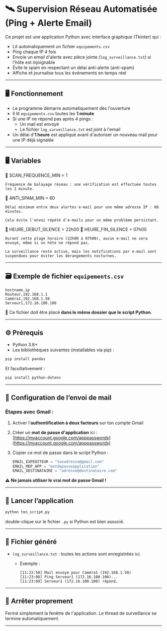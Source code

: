 # 🛰️ Supervision Réseau Automatisée (Ping + Alerte Email)

Ce projet est une application Python avec interface graphique (Tkinter) qui :

- Lit automatiquement un fichier `equipements.csv`
- Ping chaque IP 4 fois
- Envoie un email d'alerte avec pièce jointe (`log_surveillance.txt`) si l'hôte est injoignable
- Évite le spam en respectant un délai anti-alerte (anti-spam)
- Affiche et journalise tous les événements en temps réel

---

## 🖥️ Fonctionnement

- Le programme démarre automatiquement dès l'ouverture
- Il lit `equipements.csv` toutes les **1 minute**
- Si une IP ne répond pas après 4 pings :
  - Un mail est envoyé
  - Le fichier `log_surveillance.txt` est joint à l'email
- Un délai d'**1 heure** est appliqué avant d'autoriser un nouveau mail pour une IP déjà signalée


---
## 🖥️ Variables
🔁 SCAN_FREQUENCE_MIN = 1

    Fréquence de balayage réseau : une vérification est effectuée toutes les 1 minute.

🚫 ANTI_SPAM_MIN = 60

    Délai minimum entre deux alertes e-mail pour une même adresse IP : 60 minutes.

    Cela évite l'envoi répété d'e-mails pour un même problème persistant.

🌙 HEURE_DEBUT_SILENCE = 22h00
🌅 HEURE_FIN_SILENCE = 07h00

    Durant cette plage horaire (22h00 à 07h00), aucun e-mail ne sera envoyé, même si un hôte ne répond pas.

    La surveillance reste active, mais les notifications par e-mail sont suspendues pour éviter les dérangements nocturnes.

---

## 🗃️ Exemple de fichier `equipements.csv`

```csv
hostname,ip
Routeur,192.168.1.1
Caméra1,192.168.1.50
Serveur1,172.16.100.100
````

📝 Ce fichier doit être placé **dans le même dossier que le script Python**.

---

## ⚙️ Prérequis

* Python 3.8+
* Les bibliothèques suivantes (installables via pip) :

```bash
pip install pandas
```

Et facultativement :

```bash
pip install python-dotenv
```

---

## 🔐 Configuration de l’envoi de mail

### Étapes avec Gmail :

1. Activer l’**authentification à deux facteurs** sur ton compte Gmail
2. Créer un **mot de passe d'application** ici : [https://myaccount.google.com/apppasswords](https://myaccount.google.com/apppasswords)
3. Copier ce mot de passe dans le script Python :

   ```python
   EMAIL_EXPEDITEUR = "tonadresse@gmail.com"
   EMAIL_MDP_APP = "motdepasseapplication"
   EMAIL_DESTINATAIRE = "adresse@destinataire.com"
   ```

⚠️ **Ne jamais utiliser le vrai mot de passe Gmail !**

---

## 🚀 Lancer l’application

```bash
python ton_script.py
```

 double-clique sur le fichier `.py` si Python est bien associé.

---

## 📁 Fichier généré

* `log_surveillance.txt` : toutes les actions sont enregistrées ici.

  * Exemple :

    ```
    [11:22:50] Mail envoyé pour Caméra1 (192.168.1.50)
    [11:23:08] Ping Serveur1 (172.16.100.100)...
    [11:23:09] Serveur1 (172.16.100.100) répond.
    ```

---

## 🛑 Arrêter proprement

Fermé simplement la fenêtre de l'application. Le thread de surveillance se termine automatiquement.

---
